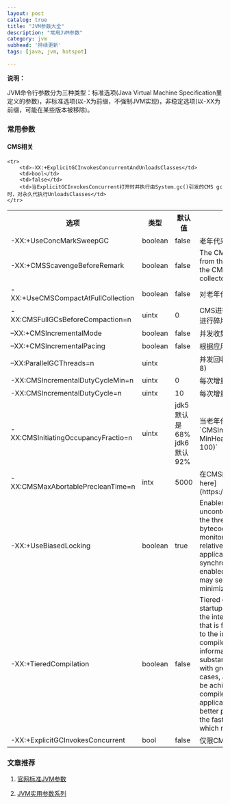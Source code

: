 ```yaml
---
layout: post
catalog: true
title: "JVM参数大全"
description: "常用JVM参数"
category: jvm
subhead: '持续更新'
tags: [java, jvm, hotspot]

---
```


**说明：**
	
JVM命令行参数分为三种类型：标准选项(Java Virtual Machine Specification里定义的参数)，非标准选项(以-X为前缀，不强制JVM实现)，非稳定选项(以-XX为前缀，可能在某些版本被移除)。

### 常用参数
#### CMS相关
<table class="table table-bordered table-striped table-condensed">
    <tr>
        <th>选项</th>
        <th>类型</th>
        <th>默认值</th>
        <th>备注</th>
    </tr>
    <tr>
        <td>-XX:+UseConcMarkSweepGC</td>
        <td>boolean</td>
        <td>false</td>
        <td>老年代采用CMS收集器收集</td>
    </tr>
    <tr>
        <td>-XX:+CMSScavengeBeforeRemark</td>
        <td>boolean</td>
        <td>false</td>
        <td>The CMSScavengeBeforeRemark forces scavenge invocation from the CMS-remark phase (from within the VM thread
            as the CMS-remark operation is executed in the foreground collector).
        </td>
    </tr>
    <tr>
        <td>-XX:+UseCMSCompactAtFullCollection</td>
        <td>boolean</td>
        <td>false</td>
        <td>对老年代进行压缩，可以消除碎片，但是可能会带来性能消耗</td>
    </tr>
    <tr>
        <td>-XX:CMSFullGCsBeforeCompaction=n</td>
        <td>uintx</td>
        <td>0</td>
        <td>CMS进行n次full gc后进行一次压缩。如果n=0,每次full gc后都会进行碎片压缩。如果n=0,每次full gc后都会进行碎片压缩</td>
    </tr>
    <tr>
        <td>–XX:+CMSIncrementalMode</td>
        <td>boolean</td>
        <td>false</td>
        <td>并发收集递增进行，周期性把cpu资源让给正在运行的应用</td>
    </tr>
    <tr>
        <td>–XX:+CMSIncrementalPacing</td>
        <td>boolean</td>
        <td>false</td>
        <td>根据应用程序的行为自动调整每次执行的垃圾回收任务的数量</td>
    </tr>
    <tr>
        <td>–XX:ParallelGCThreads=n</td>
        <td>uintx</td>
        <td></td>
        <td>并发回收线程数量：(ncpus &lt;= 8) ? ncpus : 3 + ((ncpus * 5) / 8)</td>
    </tr>
    <tr>
        <td>-XX:CMSIncrementalDutyCycleMin=n</td>
        <td>uintx</td>
        <td>0</td>
        <td>每次增量回收垃圾的占总垃圾回收任务的最小比例</td>
    </tr>
    <tr>
        <td>-XX:CMSIncrementalDutyCycle=n</td>
        <td>uintx</td>
        <td>10</td>
        <td>每次增量回收垃圾的占总垃圾回收任务的比例</td>
    </tr>
    <tr>
        <td>-XX:CMSInitiatingOccupancyFractio=n</td>
        <td>uintx</td>
        <td>jdk5 默认是68% jdk6默认92%</td>
        <td>当老年代内存使用达到n%,开始回收。`CMSInitiatingOccupancyFraction = (100 - MinHeapFreeRatio) + (CMSTriggerRatio *
            MinHeapFreeRatio / 100)`
        </td>
    </tr>
    <tr>
        <td>-XX:CMSMaxAbortablePrecleanTime=n</td>
        <td>intx</td>
        <td>5000</td>
        <td>在CMS的preclean阶段开始前，等待minor gc的最大时间。[see here](https://blogs.oracle.com/jonthecollector/entry/did_you_know)
        </td>
    </tr>
    <tr>
        <td>-XX:+UseBiasedLocking</td>
        <td>boolean</td>
        <td>true</td>
        <td>Enables a technique for improving the performance of uncontended synchronization. An object is "biased"
            toward the thread which first acquires its monitor via a `monitorenter` bytecode or synchronized method
            invocation; subsequent monitor-related operations performed by that thread are relatively much faster on
            multiprocessor machines. Some applications with significant amounts of uncontended synchronization may
            attain significant speedups with this flag enabled; some applications with certain patterns of locking may
            see slowdowns, though attempts have been made to minimize the negative impact.
        </td>
    </tr>
    <tr>
        <td>-XX:+TieredCompilation</td>
        <td>boolean</td>
        <td>false</td>
        <td>
            Tiered compilation, introduced in Java SE 7, brings client startup speeds to the server VM. Normally, a
            server VM uses the interpreter to collect profiling information about methods that is fed into the compiler.
            In the tiered scheme, in addition to the interpreter, the client compiler is used to generate compiled
            versions of methods that collect profiling information about themselves. Since the compiled code is
            substantially faster than the interpreter, the program executes with greater performance during the
            profiling phase. In many cases, a startup that is even faster than with the client VM can be achieved
            because the final code produced by the server compiler may be already available during the early stages of
            application initialization. The tiered scheme can also achieve better peak performance than a regular server
            VM because the faster profiling phase allows a longer period of profiling, which may yield better
            optimization.
        </td>
    </tr>
    <tr>
        <td>-XX:+ExplicitGCInvokesConcurrent</td>
        <td>bool</td>
        <td>false</td>
        <td>仅限CMS时使用，把System.gc()变成一次CMS执行</td>
    </tr>

    <tr>
        <td>-XX:+ExplicitGCInvokesConcurrentAndUnloadsClasses</td>
        <td>bool</td>
        <td>false</td>
        <td>当ExplicitGCInvokesConcurrent打开时并执行由System.gc()引发的CMS gc时，对永久代执行UnloadsClasses</td>
    </tr>

</table>

### 文章推荐

1. [官网标准JVM参数](http://www.oracle.com/technetwork/java/javase/tech/vmoptions-jsp-140102.html)

2. [JVM实用参数系列](http://ifeve.com/useful-jvm-flags/)


